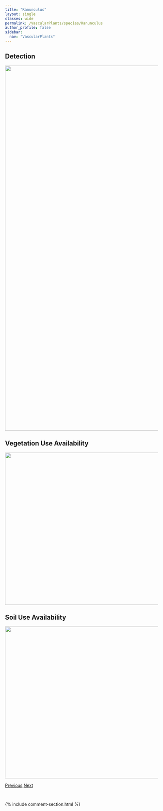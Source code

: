 ```yaml
---
title: "Ranunculus"
layout: single
classes: wide
permalink: /VascularPlants/species/Ranunculus
author_profile: false
sidebar:
  nav: "VascularPlants"
---
```


<h2>Detection</h2>

<a href="https://drive.google.com/uc?export=view&id=1-DIEvb4fAUBX9MTatq8HxXyisYRJ5BLS">
<img src="https://drive.google.com/uc?export=view&id=1-DIEvb4fAUBX9MTatq8HxXyisYRJ5BLS" height = "1200" width = "800">
</a>


<h2>Vegetation Use Availability</h2>

<a href="https://drive.google.com/uc?export=view&id=1PLERRgPxBaCcm06yCt0rLMzWAEC6TLGQ">
<img src="https://drive.google.com/uc?export=view&id=1PLERRgPxBaCcm06yCt0rLMzWAEC6TLGQ" height = "500" width = "1000">
</a>


<h2>Soil Use Availability</h2>

<a href="https://drive.google.com/uc?export=view&id=1vlKQTSqIjs64Ubb35bT8Rtwu1sYiupDc">
<img src="https://drive.google.com/uc?export=view&id=1vlKQTSqIjs64Ubb35bT8Rtwu1sYiupDc" height = "500" width = "1000">
</a>


<a href="/DevelopmentWebsite/VascularPlants/species/QuercusAlba" class="pagination--pager" title="Quercus alba">Previous</a> <a href="/DevelopmentWebsite/VascularPlants/species/RanunculusAbortivus" class="pagination--pager" title="Ranunculus abortivus">Next</a>

<p>&nbsp;</p>

{% include comment-section.html %}
